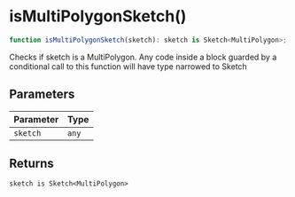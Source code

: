 # isMultiPolygonSketch()

```ts
function isMultiPolygonSketch(sketch): sketch is Sketch<MultiPolygon>;
```

Checks if sketch is a MultiPolygon. Any code inside a block guarded by a conditional call to this function will have type narrowed to Sketch

## Parameters

| Parameter | Type  |
| --------- | ----- |
| `sketch`  | `any` |

## Returns

`sketch is Sketch<MultiPolygon>`
